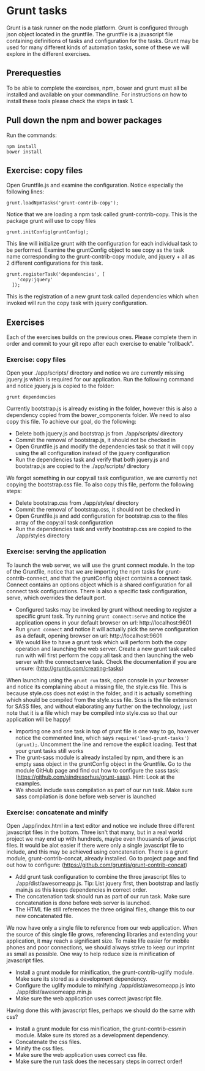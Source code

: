 # Grunt tasks
Grunt is a task runner on the node platform. Grunt is configured through json object located in the gruntfile.
The gruntfile is a javascript file containing definitions of tasks and configuration for the tasks.
Grunt may be used for many different kinds of automation tasks, some of these we will explore in the different exercises.

## Prerequesties
To be able to complete the exercises, npm, bower and grunt must all be installed and available on your commandline.
For instructions on how to install these tools please check the steps in task 1.

## Pull down the npm and bower packages
Run the commands:

```
npm install
bower install
```

## Exercise: copy files
Open Gruntfile.js and examine the configuration. Notice especially the following lines:

`grunt.loadNpmTasks('grunt-contrib-copy');`

Notice that we are loading a npm task called grunt-contrib-copy. This is the package grunt will use to copy files

`grunt.initConfig(gruntConfig);`

This line will initialize grunt with the configuration for each individual task to be performed.
Examine the gruntConfig object to see copy as the task name corresponding to the grunt-contrib-copy module, and jquery + all as 2 different configurations for this task.

```
grunt.registerTask('dependencies', [
    'copy:jquery'
  ]);
```

This is the registration of a new grunt task called dependencies which when invoked will run the copy task with jquery configuration.

## Exercises
Each of the exercises builds on the previous ones. Please complete them in order and commit to your git repo after each exercise to enable "rollback".

### Exercise: copy files
Open your ./app/scripts/ directory and notice we are currently missing jquery.js which is required for our application.
Run the following command and notice jquery.js is copied to the folder:

`grunt dependencies`

Currently bootstrap.js is already existing in the folder, however this is also a dependency copied from the bower_components folder. We need to also copy this file. To achieve our goal, do the following:
* Delete both jquery.js and bootstrap.js from ./app/scripts/ directory
* Commit the removal of bootstrap.js, it should not be checked in
* Open Gruntfile.js and modify the dependencies task so that it will copy using the all configuration instead of the jquery configuration
* Run the dependencies task and verify that both jquery.js and bootstrap.js are copied to the ./app/scripts/ directory

We forgot something in our copy:all task configuration, we are currently not copying the bootstrap.css file. To also copy this file, perform the following steps:
* Delete bootstrap.css from ./app/styles/ directory
* Commit the removal of bootstrap.css, it should not be checked in
* Open Gruntfile.js and add configuration for bootstrap.css to the files array of the copy:all task configuration
* Run the dependencies task and verify bootstrap.css are copied to the ./app/styles directory

### Exercise: serving the application
To launch the web server, we will use the grunt connect module.
In the top of the Gruntfile, notice that we are importing the npm tasks for grunt-contrib-connect, and that the gruntConfig object contains a connect task.
Connect contains an options object which is a shared configuration for all connect task configurations.
There is also a specific task configuration, serve, which overrides the default port.

* Configured tasks may be invoked by grunt without needing to register a specific grunt task. Try running `grunt connect:serve` and notice the application opens in your default browser on url: http://localhost:9601
* Run `grunt connect` and notice it will actually pick the serve configuration as a default, opening browser on url: http://localhost:9601
* We would like to have a grunt task which will perform both the copy operation and launching the web server. Create a new grunt task called run with will first perform the copy:all task and then launching the web server with the connect:serve task. Check the documentation if you are unsure: (http://gruntjs.com/creating-tasks)

When launching using the `grunt run` task, open console in your browser and notice its complaining about a missing file, the style.css file.
This is because style.css does not exist in the folder, and it is actually something which should be compiled from the style.scss file.
Scss is the file extension for SASS files, and without elaborating any further on the technology, just note that it is a file which may be compiled into style.css so that our application will be happy!

* Importing one and one task in top of grunt file is one way to go, however notice the commented line, which says `require('load-grunt-tasks')(grunt);`. Uncomment the line and remove the explicit loading. Test that your grunt tasks still works
* The grunt-sass module is already installed by npm, and there is an empty sass object in the gruntConfig object in the Gruntfile. Go to the module GitHub page and find out how to configure the sass task: (https://github.com/sindresorhus/grunt-sass). Hint: Look at the examples.
* We should include sass compilation as part of our run task. Make sure sass compilation is done before web server is launched

### Exercise: concatenate and minify
Open ./app/index.html in a text editor and notice we include three different javascript files in the bottom.
Three isn't that many, but in a real world project we may end up with hundreds, maybe even thousands of javascript files.
It would be alot easier if there were only a single javascript file to include, and this may be achieved using concatenation.
There is a grunt module, grunt-contrib-concat, already installed. Go to project page and find out how to configure: (https://github.com/gruntjs/grunt-contrib-concat)

* Add grunt task configuration to combine the three javascript files to ./app/dist/awesomeapp.js. Tip: List jquery first, then bootstrap and lastly main.js as this keeps dependencies in correct order.
* The concatenation task should run as part of our run task. Make sure concatenation is done before web server is launched.
* The HTML file still references the three original files, change this to our new concatenated file.

We now have only a single file to reference from our web application. When the source of this single file grows, referencing libraries and extending your application, it may reach a significant size.
To make life easier for mobile phones and poor connections, we should always strive to keep our imprint as small as possible. One way to help reduce size is minification of javascript files.

* Install a grunt module for minification, the grunt-contrib-uglify module. Make sure its stored as a development dependency.
* Configure the uglify module to minifying ./app/dist/awesomeapp.js into ./app/dist/awesomeapp.min.js
* Make sure the web application uses correct javascript file.

Having done this with javascript files, perhaps we should do the same with css?

* Install a grunt module for css minification, the grunt-contrib-cssmin module. Make sure its stored as a development dependency.
* Concatenate the css files.
* Minify the css files.
* Make sure the web application uses correct css file.
* Make sure the run task does the necessary steps in correct order!
